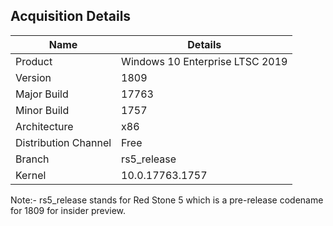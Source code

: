 ## Acquisition Details

|Name|Details|
|---|---|
|Product|Windows 10 Enterprise LTSC 2019|
|Version|1809|
|Major Build|17763|
|Minor Build|1757|
|Architecture|x86|
|Distribution Channel|Free|
|Branch|rs5_release|
|Kernel|10.0.17763.1757|

Note:- rs5_release stands for Red Stone 5 which is a pre-release codename for 1809 for insider preview.
